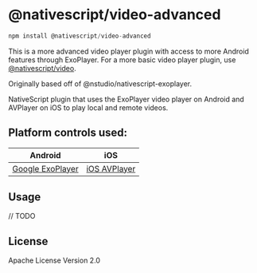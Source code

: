 # @nativescript/video-advanced

```javascript
npm install @nativescript/video-advanced
```
This is a more advanced video player plugin with access to more Android features through ExoPlayer. For a more basic video player plugin, use [@nativescript/video](https://github.com/NativeScript/plugins/tree/main/packages/video).

Originally based off of @nstudio/nativescript-exoplayer.

NativeScript plugin that uses the ExoPlayer video player on Android and AVPlayer on iOS to play local and remote videos.

## Platform controls used:

| Android                                                 | iOS                                                                                                                               |
| ------------------------------------------------------- | --------------------------------------------------------------------------------------------------------------------------------- |
| [Google ExoPlayer](https://github.com/google/ExoPlayer) | [iOS AVPlayer](https://developer.apple.com/library/prerelease/ios/documentation/AVFoundation/Reference/AVPlayer_Class/index.html) |


## Usage

// TODO

## License

Apache License Version 2.0
